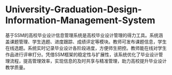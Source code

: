 # University-Graduation-Design-Information-Management-System
基于SSM的高校毕业设计信息管理系统是高校毕业设计管理的得力工具。系统涵盖课题管理、学生选题、进度跟踪、成绩评定等模块。教师可发布课题信息，学生在线选题。系统实时记录毕业设计各阶段进度，方便师生把控。教师能在线对学生作品进行评审打分。凭借SSM框架的稳定性与扩展性，该系统优化了毕业设计管理流程，提高管理效率，实现信息的及时共享与精准管理，助力高校提升毕业设计教学质量。
